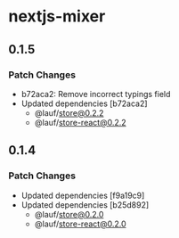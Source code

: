 # nextjs-mixer

## 0.1.5

### Patch Changes

- b72aca2: Remove incorrect typings field
- Updated dependencies [b72aca2]
  - @lauf/store@0.2.2
  - @lauf/store-react@0.2.2

## 0.1.4

### Patch Changes

- Updated dependencies [f9a19c9]
- Updated dependencies [b25d892]
  - @lauf/store@0.2.0
  - @lauf/store-react@0.2.0

